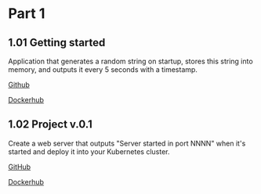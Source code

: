 # Part 1

## 1.01 Getting started

Application that generates a random string on startup, stores this string into memory, and outputs it every 5 seconds with a timestamp.

[Github](/part1/tasks/random-string-app/)

[Dockerhub](https://hub.docker.com/r/penao7/random_string_app)

## 1.02 Project v.0.1

Create a web server that outputs "Server started in port NNNN" when it's started and deploy it into your Kubernetes cluster.

[GitHub](https://github.com/penao7/todo-app)

[Dockerhub](https://hub.docker.com/r/penao7/todo-app)




